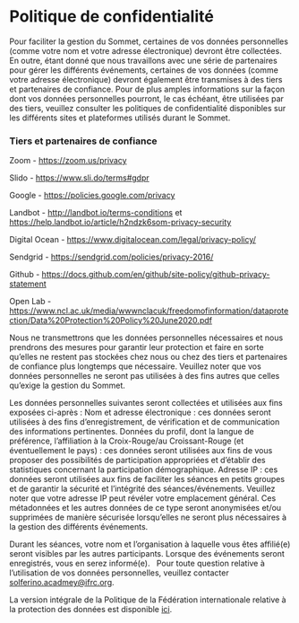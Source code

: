 # Politique de confidentialité


Pour faciliter la gestion du Sommet, certaines de vos données personnelles (comme votre nom et votre adresse électronique) devront être collectées. En outre, étant donné que nous travaillons avec une série de partenaires pour gérer les différents événements, certaines de vos données (comme votre adresse électronique) devront également être transmises à des tiers et partenaires de confiance. Pour de plus amples informations sur la façon dont vos données personnelles pourront, le cas échéant, être utilisées par des tiers, veuillez consulter les politiques de confidentialité disponibles sur les différents sites et plateformes utilisés durant le Sommet.
 
### Tiers et partenaires de confiance

Zoom - https://zoom.us/privacy

Slido - https://www.sli.do/terms#gdpr

Google - https://policies.google.com/privacy

Landbot - http://landbot.io/terms-conditions et https://help.landbot.io/article/h2ndzk6som-privacy-security

Digital Ocean - https://www.digitalocean.com/legal/privacy-policy/

Sendgrid - https://sendgrid.com/policies/privacy-2016/

Github - https://docs.github.com/en/github/site-policy/github-privacy-statement

Open Lab - https://www.ncl.ac.uk/media/wwwnclacuk/freedomofinformation/dataprotection/Data%20Protection%20Policy%20June2020.pdf


Nous ne transmettrons que les données personnelles nécessaires et nous prendrons des mesures pour garantir leur protection et faire en sorte qu’elles ne restent pas stockées chez nous ou chez des tiers et partenaires de confiance plus longtemps que nécessaire. Veuillez noter que vos données personnelles ne seront pas utilisées à des fins autres que celles qu’exige la gestion du Sommet. 

Les données personnelles suivantes seront collectées et utilisées aux fins exposées ci-après :
Nom et adresse électronique : ces données seront utilisées à des fins d’enregistrement, de vérification et de communication des informations pertinentes.
Données du profil, dont la langue de préférence, l’affiliation à la Croix-Rouge/au Croissant-Rouge (et éventuellement le pays) : ces données seront utilisées aux fins de vous proposer des possibilités de participation appropriées et d’établir des statistiques concernant la participation démographique.
Adresse IP : ces données seront utilisées aux fins de faciliter les séances en petits groupes et de garantir la sécurité et l’intégrité des séances/événements. Veuillez noter que votre adresse IP peut révéler votre emplacement général. Ces métadonnées et les autres données de ce type seront anonymisées et/ou supprimées de manière sécurisée lorsqu’elles ne seront plus nécessaires à la gestion des différents événements.

Durant les séances, votre nom et l’organisation à laquelle vous êtes affilié(e) seront visibles par les autres participants. Lorsque des événements seront enregistrés, vous en serez informé(e).
 
Pour toute question relative à l’utilisation de vos données personnelles, veuillez contacter solferino.acadmey@ifrc.org.

La version intégrale de la Politique de la Fédération internationale relative à la protection des données est disponible [ici](https://edit.climate.red/uploads/ifrc-la-protection-des-données-à-caractère-personnel-fr.pdf).
